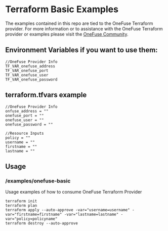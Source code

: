 # Terraform Basic Examples

The examples contained in this repo are tied to the OneFuse Terraform provider.  For more information or to assistance with the OneFuse Terraform provider or examples please visit the [OneFuse Community](https://onefuse.cloudbolt.io/).

## Environment Variables if you want to use them:

```
//OneFuse Provider Info
TF_VAR_onefuse_address
TF_VAR_onefuse_port
TF_VAR_onefuse_user
TF_VAR_onefuse_password

```

## terraform.tfvars example

```
//OneFuse Provider Info
onfuse_address = ""
onefuse_port = ""
onefuse_user = ""
onefuse_password = ""

//Resource Inputs
policy = ""
username = ""
firstname = ""
lastname = ""
```

## Usage

### /examples/onefuse-basic

Usage examples of how to consume OneFuse Terraform Provider

```
terraform init
terraform plan
terraform apply --auto-approve -var="username=username" -var="firstname=firstname" -var="lastname=lastname" -var="policy=policyname"
terraform destroy --auto-approve
```